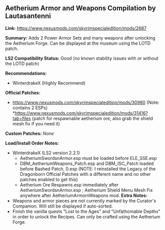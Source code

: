 ## Aetherium Armor and Weapons Compilation by Lautasantenni

**Link:** https://www.nexusmods.com/skyrimspecialedition/mods/2687

**Summary:** Adds 2 Power Armor Sets and many weapons after unlocking the Aetherium Forge. Can be displayed at the museum using
the LOTD patch.

**LS2 Compatibility Status:** Good (no known stability issues with or without the LOTD patch)

**Recommendations:** 
* WinterdrakeX (Highly Recommend)

**Official Patches:**
* https://www.nexusmods.com/skyrimspecialedition/mods/30980 (Note: contains 2 ESPs)
*https://www.nexusmods.com/skyrimspecialedition/mods/31416?tab=files (patch for respawnable aetherium ore, also grab the shield mesh fix if you need it)


**Custom Patches:**
_None_

**Load/Install Order Notes:**
* WinterdrakeX (LS2 version 2.2.1)
  * AetheriumSwordsnArmor.esp must be loaded before ELE_SSE.esp
  * DBM_AetheriumWeapons_Patch.esp and DBM_ISC_Patch loaded before Bashed Patch, 0.esp (NOTE: I reinstalled the Legacy of the Dragonborn Official Patches with a different name and no other patches enabled to get this)
  * Aetherium Ore Respawns.esp immediately after AetheriumSwordsnArmor.esp ; Aetherium Shield Menu Mesh Fix anywhere after AetheriumArmornWeapons mod.
**Extra Notes:**
* Weapons and armor pieces are not currently marked by the Curator's Companion. Will still be displayed if auto-sorted.
* Finish the vanilla quests "Lost to the Ages" and "Unfathomable Depths" in order to unlock the Recipes. Can only be crafted using the Aetherium Forge.
